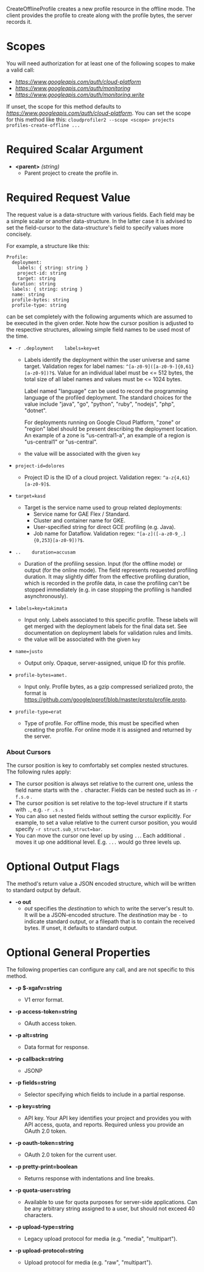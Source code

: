 CreateOfflineProfile creates a new profile resource in the offline mode.
The client provides the profile to create along with the profile bytes, the
server records it.
# Scopes

You will need authorization for at least one of the following scopes to make a valid call:

* *https://www.googleapis.com/auth/cloud-platform*
* *https://www.googleapis.com/auth/monitoring*
* *https://www.googleapis.com/auth/monitoring.write*

If unset, the scope for this method defaults to *https://www.googleapis.com/auth/cloud-platform*.
You can set the scope for this method like this: `cloudprofiler2 --scope <scope> projects profiles-create-offline ...`
# Required Scalar Argument
* **&lt;parent&gt;** *(string)*
    - Parent project to create the profile in.
# Required Request Value

The request value is a data-structure with various fields. Each field may be a simple scalar or another data-structure.
In the latter case it is advised to set the field-cursor to the data-structure's field to specify values more concisely.

For example, a structure like this:
```
Profile:
  deployment:
    labels: { string: string }
    project-id: string
    target: string
  duration: string
  labels: { string: string }
  name: string
  profile-bytes: string
  profile-type: string

```

can be set completely with the following arguments which are assumed to be executed in the given order. Note how the cursor position is adjusted to the respective structures, allowing simple field names to be used most of the time.

* `-r .deployment    labels=key=et`
    - Labels identify the deployment within the user universe and same target.
        Validation regex for label names: `^[a-z0-9]([a-z0-9-]{0,61}[a-z0-9])?$`.
        Value for an individual label must be &lt;= 512 bytes, the total
        size of all label names and values must be &lt;= 1024 bytes.
        
        Label named &#34;language&#34; can be used to record the programming language of
        the profiled deployment. The standard choices for the value include &#34;java&#34;,
        &#34;go&#34;, &#34;python&#34;, &#34;ruby&#34;, &#34;nodejs&#34;, &#34;php&#34;, &#34;dotnet&#34;.
        
        For deployments running on Google Cloud Platform, &#34;zone&#34; or &#34;region&#34; label
        should be present describing the deployment location. An example of a zone
        is &#34;us-central1-a&#34;, an example of a region is &#34;us-central1&#34; or
        &#34;us-central&#34;.
    - the value will be associated with the given `key`
* `project-id=dolores`
    - Project ID is the ID of a cloud project.
        Validation regex: `^a-z{4,61}[a-z0-9]$`.
* `target=kasd`
    - Target is the service name used to group related deployments:
        * Service name for GAE Flex / Standard.
        * Cluster and container name for GKE.
        * User-specified string for direct GCE profiling (e.g. Java).
        * Job name for Dataflow.
        Validation regex: `^[a-z]([-a-z0-9_.]{0,253}[a-z0-9])?$`.

* `..    duration=accusam`
    - Duration of the profiling session.
        Input (for the offline mode) or output (for the online mode).
        The field represents requested profiling duration. It may slightly differ
        from the effective profiling duration, which is recorded in the profile
        data, in case the profiling can&#39;t be stopped immediately (e.g. in case
        stopping the profiling is handled asynchronously).
* `labels=key=takimata`
    - Input only. Labels associated to this specific profile. These labels will
        get merged with the deployment labels for the final data set.  See
        documentation on deployment labels for validation rules and limits.
    - the value will be associated with the given `key`
* `name=justo`
    - Output only. Opaque, server-assigned, unique ID for this profile.
* `profile-bytes=amet.`
    - Input only. Profile bytes, as a gzip compressed serialized proto, the
        format is https://github.com/google/pprof/blob/master/proto/profile.proto.
* `profile-type=erat`
    - Type of profile.
        For offline mode, this must be specified when creating the profile. For
        online mode it is assigned and returned by the server.


### About Cursors

The cursor position is key to comfortably set complex nested structures. The following rules apply:

* The cursor position is always set relative to the current one, unless the field name starts with the `.` character. Fields can be nested such as in `-r f.s.o` .
* The cursor position is set relative to the top-level structure if it starts with `.`, e.g. `-r .s.s`
* You can also set nested fields without setting the cursor explicitly. For example, to set a value relative to the current cursor position, you would specify `-r struct.sub_struct=bar`.
* You can move the cursor one level up by using `..`. Each additional `.` moves it up one additional level. E.g. `...` would go three levels up.


# Optional Output Flags

The method's return value a JSON encoded structure, which will be written to standard output by default.

* **-o out**
    - *out* specifies the *destination* to which to write the server's result to.
      It will be a JSON-encoded structure.
      The *destination* may be `-` to indicate standard output, or a filepath that is to contain the received bytes.
      If unset, it defaults to standard output.
# Optional General Properties

The following properties can configure any call, and are not specific to this method.

* **-p $-xgafv=string**
    - V1 error format.

* **-p access-token=string**
    - OAuth access token.

* **-p alt=string**
    - Data format for response.

* **-p callback=string**
    - JSONP

* **-p fields=string**
    - Selector specifying which fields to include in a partial response.

* **-p key=string**
    - API key. Your API key identifies your project and provides you with API access, quota, and reports. Required unless you provide an OAuth 2.0 token.

* **-p oauth-token=string**
    - OAuth 2.0 token for the current user.

* **-p pretty-print=boolean**
    - Returns response with indentations and line breaks.

* **-p quota-user=string**
    - Available to use for quota purposes for server-side applications. Can be any arbitrary string assigned to a user, but should not exceed 40 characters.

* **-p upload-type=string**
    - Legacy upload protocol for media (e.g. &#34;media&#34;, &#34;multipart&#34;).

* **-p upload-protocol=string**
    - Upload protocol for media (e.g. &#34;raw&#34;, &#34;multipart&#34;).
